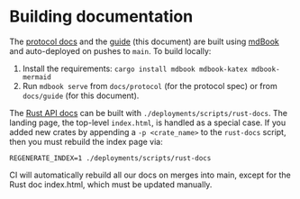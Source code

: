 # Building documentation

The [protocol docs] and the [guide] (this document) are built using
[mdBook] and auto-deployed on pushes to `main`.  To build locally:

1. Install the requirements: `cargo install mdbook mdbook-katex mdbook-mermaid`
2. Run `mdbook serve` from `docs/protocol` (for the protocol spec) or from `docs/guide` (for this document).

The [Rust API docs][rustdoc] can be built with `./deployments/scripts/rust-docs`.
The landing page, the top-level `index.html`, is handled as a special case.
If you added new crates by appending a `-p <crate_name>` to the `rust-docs` script,
then you must rebuild the index page via:

```
REGENERATE_INDEX=1 ./deployments/scripts/rust-docs
```

CI will automatically rebuild all our docs on merges into main, except for the Rust doc index.html,
which must be updated manually.

[protocol docs]: https://protocol.penumbra.zone
[rustdoc]: https://rustdoc.penumbra.zone
[guide]: https://guide.penumbra.zone
[mdBook]: https://rust-lang.github.io/mdBook/

